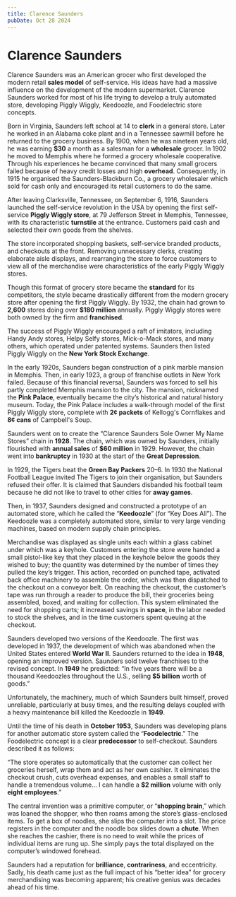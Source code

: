 ```yaml
---
title: Clarence Saunders
pubDate: Oct 28 2024
---
```

# Clarence Saunders

Clarence Saunders was an American grocer who first developed the modern retail **sales model** of self-service. His ideas have had a massive influence on the development of the modern supermarket. Clarence Saunders worked for most of his life trying to develop a truly automated store, developing Piggly Wiggly, Keedoozle, and Foodelectric store concepts.

Born in Virginia, Saunders left school at 14 to **clerk** in a general store. Later he worked in an Alabama coke plant and in a Tennessee sawmill before he returned to the grocery business. By 1900, when he was nineteen years old, he was earning **$30** a month as a salesman for a **wholesale** grocer. In 1902 he moved to Memphis where he formed a grocery wholesale cooperative. Through his experiences he became convinced that many small grocers failed because of heavy credit losses and high **overhead**. Consequently, in 1915 he organised the Saunders-Blackburn Co., a grocery wholesaler which sold for cash only and encouraged its retail customers to do the same.

After leaving Clarksville, Tennessee, on September 6, 1916, Saunders launched the self-service revolution in the USA by opening the first self-service **Piggly Wiggly store**, at 79 Jefferson Street in Memphis, Tennessee, with its characteristic **turnstile** at the entrance. Customers paid cash and selected their own goods from the shelves.

The store incorporated shopping baskets, self-service branded products, and checkouts at the front. Removing unnecessary clerks, creating elaborate aisle displays, and rearranging the store to force customers to view all of the merchandise were characteristics of the early Piggly Wiggly stores.

Though this format of grocery store became the **standard** for its competitors, the style became drastically different from the modern grocery store after opening the first Piggly Wiggly. By 1932, the chain had grown to **2,600** stores doing over **$180 million** annually. Piggly Wiggly stores were both owned by the firm and **franchised**.

The success of Piggly Wiggly encouraged a raft of imitators, including Handy Andy stores, Helpy Selfy stores, Mick-o-Mack stores, and many others, which operated under patented systems. Saunders then listed Piggly Wiggly on the **New York Stock Exchange**.

In the early 1920s, Saunders began construction of a pink marble mansion in Memphis. Then, in early 1923, a group of franchise outlets in New York failed. Because of this financial reversal, Saunders was forced to sell his partly completed Memphis mansion to the city. The mansion, nicknamed the **Pink Palace**, eventually became the city’s historical and natural history museum. Today, the Pink Palace includes a walk-through model of the first Piggly Wiggly store, complete with **2¢ packets** of Kellogg's Cornflakes and **8¢ cans** of Campbell's Soup.

Saunders went on to create the “Clarence Saunders Sole Owner My Name Stores” chain in **1928**. The chain, which was owned by Saunders, initially flourished with **annual sales** of **$60 million** in 1929. However, the chain went into **bankruptcy** in 1930 at the start of the **Great Depression**.

In 1929, the Tigers beat the **Green Bay Packers** 20–6. In 1930 the National Football League invited The Tigers to join their organisation, but Saunders refused their offer. It is claimed that Saunders disbanded his football team because he did not like to travel to other cities for **away games**.

Then, in 1937, Saunders designed and constructed a prototype of an automated store, which he called the “**Keedoozle**” (for “Key Does All”). The Keedoozle was a completely automated store, similar to very large vending machines, based on modern supply chain principles.

Merchandise was displayed as single units each within a glass cabinet under which was a keyhole. Customers entering the store were handed a small pistol-like key that they placed in the keyhole below the goods they wished to buy; the quantity was determined by the number of times they pulled the key’s trigger. This action, recorded on punched tape, activated back office machinery to assemble the order, which was then dispatched to the checkout on a conveyor belt. On reaching the checkout, the customer’s tape was run through a reader to produce the bill, their groceries being assembled, boxed, and waiting for collection. This system eliminated the need for shopping carts; it increased savings in **space**, in the labor needed to stock the shelves, and in the time customers spent queuing at the checkout.

Saunders developed two versions of the Keedoozle. The first was developed in 1937, the development of which was abandoned when the United States entered **World War II**. Saunders returned to the idea in **1948**, opening an improved version. Saunders sold twelve franchises to the revised concept. In **1949** he predicted: “In five years there will be a thousand Keedoozles throughout the U.S., selling **$5 billion** worth of goods.”

Unfortunately, the machinery, much of which Saunders built himself, proved unreliable, particularly at busy times, and the resulting delays coupled with a heavy maintenance bill killed the Keedoozle in **1949**.

Until the time of his death in **October 1953**, Saunders was developing plans for another automatic store system called the “**Foodelectric**.” The Foodelectric concept is a clear **predecessor** to self-checkout. Saunders described it as follows:

“The store operates so automatically that the customer can collect her groceries herself, wrap them and act as her own cashier. It eliminates the checkout crush, cuts overhead expenses, and enables a small staff to handle a tremendous volume... I can handle a **$2 million** volume with only **eight employees**.”

The central invention was a primitive computer, or “**shopping brain**,” which was loaned the shopper, who then roams among the store’s glass-enclosed items. To get a box of noodles, she slips the computer into a slot. The price registers in the computer and the noodle box slides down a **chute**. When she reaches the cashier, there is no need to wait while the prices of individual items are rung up. She simply pays the total displayed on the computer’s windowed forehead.

Saunders had a reputation for **brilliance**, **contrariness**, and eccentricity. Sadly, his death came just as the full impact of his “better idea” for grocery merchandising was becoming apparent; his creative genius was decades ahead of his time.